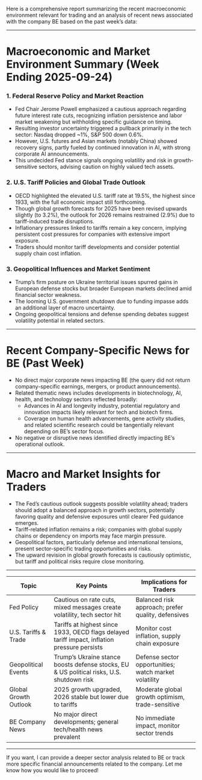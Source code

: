 Here is a comprehensive report summarizing the recent macroeconomic environment relevant for trading and an analysis of recent news associated with the company BE based on the past week’s data:

---

# Macroeconomic and Market Environment Summary (Week Ending 2025-09-24)

### 1. Federal Reserve Policy and Market Reaction
- Fed Chair Jerome Powell emphasized a cautious approach regarding future interest rate cuts, recognizing inflation persistence and labor market weakening but withholding specific guidance on timing.
- Resulting investor uncertainty triggered a pullback primarily in the tech sector: Nasdaq dropped ~1%, S&P 500 down 0.6%.
- However, U.S. futures and Asian markets (notably China) showed recovery signs, partly fueled by continued innovation in AI, with strong corporate AI announcements.
- This undecided Fed stance signals ongoing volatility and risk in growth-sensitive sectors, advising caution on highly valued tech assets.

### 2. U.S. Tariff Policies and Global Trade Outlook
- OECD highlighted the elevated U.S. tariff rate at 19.5%, the highest since 1933, with the full economic impact still forthcoming.
- Though global growth forecasts for 2025 have been revised upwards slightly (to 3.2%), the outlook for 2026 remains restrained (2.9%) due to tariff-induced trade disruptions.
- Inflationary pressures linked to tariffs remain a key concern, implying persistent cost pressures for companies with extensive import exposure.
- Traders should monitor tariff developments and consider potential supply chain cost inflation.

### 3. Geopolitical Influences and Market Sentiment
- Trump’s firm posture on Ukraine territorial issues spurred gains in European defense stocks but broader European markets declined amid financial sector weakness.
- The looming U.S. government shutdown due to funding impasse adds an additional layer of macro uncertainty.
- Ongoing geopolitical tensions and defense spending debates suggest volatility potential in related sectors.

---

# Recent Company-Specific News for BE (Past Week)

- No direct major corporate news impacting BE (the query did not return company-specific earnings, mergers, or product announcements).
- Related thematic news includes developments in biotechnology, AI, health, and technology sectors reflected broadly:
  - Advances in AI and longevity industry, potential regulatory and innovation impacts likely relevant for tech and biotech firms.
  - Coverage on human health advancements, gene activity studies, and related scientific research could be tangentially relevant depending on BE’s sector focus.
- No negative or disruptive news identified directly impacting BE’s operational outlook.

---

# Macro and Market Insights for Traders

- The Fed’s cautious outlook suggests possible volatility ahead; traders should adopt a balanced approach in growth sectors, potentially favoring quality and defensive exposures until clearer Fed guidance emerges.
- Tariff-related inflation remains a risk; companies with global supply chains or dependency on imports may face margin pressure.
- Geopolitical factors, particularly defense and international tensions, present sector-specific trading opportunities and risks.
- The upward revision in global growth forecasts is cautiously optimistic, but tariff and political risks require close monitoring.

---

| Topic                        | Key Points                                                                                      | Implications for Traders                            |
|------------------------------|------------------------------------------------------------------------------------------------|----------------------------------------------------|
| Fed Policy                   | Cautious on rate cuts, mixed messages create volatility, tech sector hit                        | Balanced risk approach; prefer quality, defensives |
| U.S. Tariffs & Trade        | Tariffs at highest since 1933, OECD flags delayed tariff impact, inflation pressure persists     | Monitor cost inflation, supply chain exposure      |
| Geopolitical Events          | Trump’s Ukraine stance boosts defense stocks, EU & US political risks, U.S. shutdown risk      | Defense sector opportunities; watch market volatility |
| Global Growth Outlook        | 2025 growth upgraded, 2026 stable but lower due to tariffs                                     | Moderate global growth optimism, trade-sensitive   |
| BE Company News              | No major direct developments; general tech/health news prevalent                               | No immediate impact, monitor sector trends          |

---

If you want, I can provide a deeper sector analysis related to BE or track more specific financial announcements related to the company. Let me know how you would like to proceed!